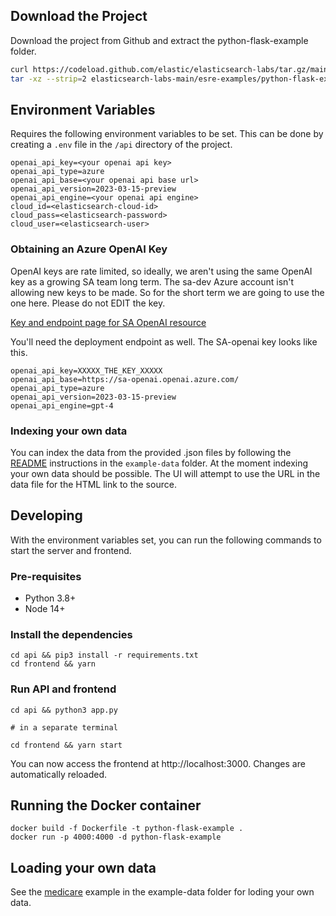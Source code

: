 ## Download the Project

Download the project from Github and extract the python-flask-example folder.

```bash
curl https://codeload.github.com/elastic/elasticsearch-labs/tar.gz/main | \
tar -xz --strip=2 elasticsearch-labs-main/esre-examples/python-flask-example
```

## Environment Variables

Requires the following environment variables to be set. This can be done by creating a `.env` file in the `/api` directory of the project.

```
openai_api_key=<your openai api key>
openai_api_type=azure
openai_api_base=<your openai api base url>
openai_api_version=2023-03-15-preview
openai_api_engine=<your openai api engine>
cloud_id=<elasticsearch-cloud-id>
cloud_pass=<elasticsearch-password>
cloud_user=<elasticsearch-user>
```

### Obtaining an Azure OpenAI Key

OpenAI keys are rate limited, so ideally, we aren't using the same OpenAI key as a growing SA team long term. The sa-dev Azure account isn't allowing new keys to be made. So for the short term we are going to use the one here. Please do not EDIT the key.

[Key and endpoint page for SA OpenAI resource](https://portal.azure.com/#@elastic365.onmicrosoft.com/resource/subscriptions/75e1bf24-e436-4b18-a571-2de0b09756a9/resourceGroups/vestal-sa/providers/Microsoft.CognitiveServices/accounts/sa-openai/cskeys)

You'll need the deployment endpoint as well. The SA-openai key looks like this.

```
openai_api_key=XXXXX_THE_KEY_XXXXX
openai_api_base=https://sa-openai.openai.azure.com/
openai_api_type=azure
openai_api_version=2023-03-15-preview
openai_api_engine=gpt-4
```

### Indexing your own data

You can index the data from the provided .json files by following the [README](./example-data/README.md) instructions in the `example-data` folder. At the moment indexing your own data should be possible. The UI will attempt to use the URL in the data file for the HTML link to the source.

## Developing

With the environment variables set, you can run the following commands to start the server and frontend.

### Pre-requisites

- Python 3.8+
- Node 14+

### Install the dependencies

```
cd api && pip3 install -r requirements.txt
cd frontend && yarn
```

### Run API and frontend

```
cd api && python3 app.py

# in a separate terminal

cd frontend && yarn start
```

You can now access the frontend at http://localhost:3000. Changes are automatically reloaded.

## Running the Docker container

```
docker build -f Dockerfile -t python-flask-example .
docker run -p 4000:4000 -d python-flask-example
```

## Loading your own data

See the [medicare](./example-data/README.md#loading-custom-data) example in the example-data folder for loding your own data.
